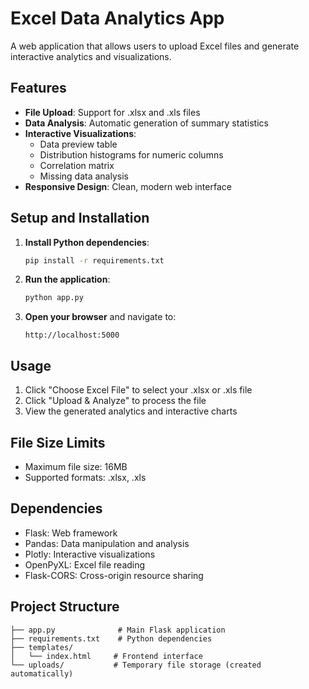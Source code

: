 # Excel Data Analytics App

A web application that allows users to upload Excel files and generate interactive analytics and visualizations.

## Features

- **File Upload**: Support for .xlsx and .xls files
- **Data Analysis**: Automatic generation of summary statistics
- **Interactive Visualizations**: 
  - Data preview table
  - Distribution histograms for numeric columns
  - Correlation matrix
  - Missing data analysis
- **Responsive Design**: Clean, modern web interface

## Setup and Installation

1. **Install Python dependencies**:
   ```bash
   pip install -r requirements.txt
   ```

2. **Run the application**:
   ```bash
   python app.py
   ```

3. **Open your browser** and navigate to:
   ```
   http://localhost:5000
   ```

## Usage

1. Click "Choose Excel File" to select your .xlsx or .xls file
2. Click "Upload & Analyze" to process the file
3. View the generated analytics and interactive charts

## File Size Limits

- Maximum file size: 16MB
- Supported formats: .xlsx, .xls

## Dependencies

- Flask: Web framework
- Pandas: Data manipulation and analysis
- Plotly: Interactive visualizations
- OpenPyXL: Excel file reading
- Flask-CORS: Cross-origin resource sharing

## Project Structure

```
├── app.py              # Main Flask application
├── requirements.txt    # Python dependencies
├── templates/
│   └── index.html     # Frontend interface
└── uploads/           # Temporary file storage (created automatically)
```